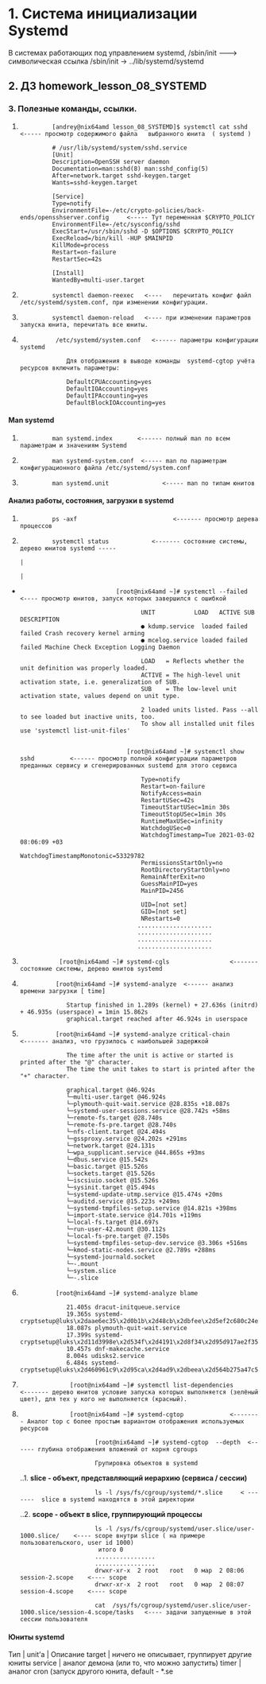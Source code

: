 
#                                                               1.  Система инициализации Systemd







В системах работающих под управлением systemd, /sbin/init ---> символическая ссылка /sbin/init -> ../lib/systemd/systemd 












##                                                              2. ДЗ homework_lesson_08_SYSTEMD








###                                                             3. Полезные команды, ссылки.

1.              [andrey@nix64amd lesson_08_SYSTEMD]$ systemctl cat sshd   <----- просмотр содержимого файла   выбранного юнита  ( systemd )                      
            
                # /usr/lib/systemd/system/sshd.service
                [Unit]
                Description=OpenSSH server daemon
                Documentation=man:sshd(8) man:sshd_config(5)
                After=network.target sshd-keygen.target
                Wants=sshd-keygen.target

                [Service]
                Type=notify
                EnvironmentFile=-/etc/crypto-policies/back-ends/opensshserver.config     <----- Тут переменная $CRYPTO_POLICY
                EnvironmentFile=-/etc/sysconfig/sshd
                ExecStart=/usr/sbin/sshd -D $OPTIONS $CRYPTO_POLICY
                ExecReload=/bin/kill -HUP $MAINPID
                KillMode=process
                Restart=on-failure
                RestartSec=42s

                [Install]
                WantedBy=multi-user.target

3.              systemctl daemon-reexec   <----   перечитать конфиг файл /etc/systemd/system.conf, при изменении конфигурации.

4.              systemctl daemon-reload   <---- при изменении параметров запуска юнита, перечитать все юниты.


5.                                
                 /etc/systemd/system.conf   <------ параметры конфигурации systemd
                    
                    Для отображения в выводе команды  systemd-cgtop учёта ресурсов включить параметры: 
                    
                    DefaultCPUAccounting=yes
                    DefaultIOAccounting=yes
                    DefaultIPAccounting=yes
                    DefaultBlockIOAccounting=yes
                
                
                
                
                
####            Man systemd 

1.              man systemd.index       <------ полный man по всем параметрам и значениям Systemd
2.              man systemd-system.conf  <----- man по параметрам конфигурационного файла /etc/systemd/system.conf
3.              man systemd.unit               <----- man по типам юнитов



####        Анализ работы, состояния, загрузки в systemd

1.              ps -axf                           <------- просмотр дерева процессов

2.              systemctl status            <------- состояние системы, дерево юнитов systemd -----
                                                                                                                                                   |
                                                                                                                                                   |  
*                                [root@nix64amd ~]# systemctl --failed            <---- просмотр юнитов, запуск которых завершился с ошибкой

                                        UNIT           LOAD   ACTIVE SUB    DESCRIPTION
                                        ● kdump.service  loaded failed failed Crash recovery kernel arming
                                        ● mcelog.service loaded failed failed Machine Check Exception Logging Daemon

                                        LOAD   = Reflects whether the unit definition was properly loaded.
                                        ACTIVE = The high-level unit activation state, i.e. generalization of SUB.
                                        SUB    = The low-level unit activation state, values depend on unit type.

                                        2 loaded units listed. Pass --all to see loaded but inactive units, too.
                                        To show all installed unit files use 'systemctl list-unit-files'        

                                    
                                    [root@nix64amd ~]# systemctl show sshd          <------ просмотр полной конфигурации параметров преданных сервису и сгенерированных sustemd для этого сервиса
                                    
                                        Type=notify
                                        Restart=on-failure
                                        NotifyAccess=main
                                        RestartUSec=42s
                                        TimeoutStartUSec=1min 30s
                                        TimeoutStopUSec=1min 30s
                                        RuntimeMaxUSec=infinity
                                        WatchdogUSec=0
                                        WatchdogTimestamp=Tue 2021-03-02 08:06:09 +03
                                        WatchdogTimestampMonotonic=53329782
                                        PermissionsStartOnly=no
                                        RootDirectoryStartOnly=no
                                        RemainAfterExit=no
                                        GuessMainPID=yes
                                        MainPID=2456
                                        
                                        UID=[not set]
                                        GID=[not set]
                                        NRestarts=0
                                       .....................
                                       .....................
                                       .....................
                                       ..................... 
                                       
                                    
                                    
3.                [root@nix64amd ~]# systemd-cgls                 <------- состояние системы, дерево юнитов systemd

4.               [root@nix64amd ~]# systemd-analyze  <------ анализ времени загрузки [ time]

                    Startup finished in 1.289s (kernel) + 27.636s (initrd) + 46.935s (userspace) = 1min 15.862s
                    graphical.target reached after 46.924s in userspace

5.               [root@nix64amd ~]# systemd-analyze critical-chain             <------- анализ, что грузилось с наибольшей задержкой
                
                    The time after the unit is active or started is printed after the "@" character.
                    The time the unit takes to start is printed after the "+" character.

                    graphical.target @46.924s
                    └─multi-user.target @46.924s
                    └─plymouth-quit-wait.service @28.835s +18.087s
                    └─systemd-user-sessions.service @28.742s +58ms
                    └─remote-fs.target @28.740s
                    └─remote-fs-pre.target @28.740s
                    └─nfs-client.target @24.494s
                    └─gssproxy.service @24.202s +291ms
                    └─network.target @24.131s
                    └─wpa_supplicant.service @44.865s +93ms
                    └─dbus.service @15.542s
                    └─basic.target @15.526s
                    └─sockets.target @15.526s
                    └─iscsiuio.socket @15.526s
                    └─sysinit.target @15.494s
                    └─systemd-update-utmp.service @15.474s +20ms
                    └─auditd.service @15.223s +249ms
                    └─systemd-tmpfiles-setup.service @14.821s +398ms
                    └─import-state.service @14.701s +119ms
                    └─local-fs.target @14.697s
                    └─run-user-42.mount @30.112s
                    └─local-fs-pre.target @7.150s
                    └─systemd-tmpfiles-setup-dev.service @3.306s +516ms
                    └─kmod-static-nodes.service @2.789s +288ms
                    └─systemd-journald.socket
                    └─-.mount
                    └─system.slice
                    └─-.slice
                
                
6.               [root@nix64amd ~]# systemd-analyze blame

                    21.405s dracut-initqueue.service
                    19.365s systemd-cryptsetup@luks\x2daae6ec35\x2d0b1b\x2d48cb\x2dbfee\x2d5ef2c680c24e.service
                    18.087s plymouth-quit-wait.service
                    17.399s systemd-cryptsetup@luks\x2d11d3998e\x2d534f\x2d4191\x2d8f34\x2d95d917ae2f35.service
                    10.457s dnf-makecache.service
                    8.004s udisks2.service
                    6.484s systemd-cryptsetup@luks\x2d460961c9\x2d95ca\x2d4ad9\x2dbeea\x2d564b275a47c5.service


7.                   [root@nix64amd ~]# systemctl list-dependencies             <------- дерево юнитов условие запуска которых выполняется (зелёный цвет), для тех у кого не выполняется (красный). 
                    

                    
8.                   [root@nix64amd ~]# systemd-cgtop             <-------- Аналог top с более простым вариантом отображения используемых ресурсов
                            
                            [root@nix64amd ~]# systemd-cgtop  --depth  <------ глубина отображения вложений от корня cgroups

                            Групировка объектов в systemd
                
   ..1. **slice  - объект, представляющий иерархию (сервиса / сессии)**
                    
                            ls -l /sys/fs/cgroup/systemd/*.slice     < -------  slice в systemd находятся в этой директории

                    
   ..2. **scope - объект в slice, группирующий процессы**

                            
                            ls -l /sys/fs/cgroup/systemd/user.slice/user-1000.slice/    <---- scope внутри slice ( на примере пользовательского, user id 1000)
                             итого 0
                            .................
                            .................
                            drwxr-xr-x  2 root   root   0 мар  2 08:06 session-2.scope    <---- scope
                            drwxr-xr-x  2 root   root   0 мар  2 08:07 session-4.scope    <---- scope
                            
                            cat  /sys/fs/cgroup/systemd/user.slice/user-1000.slice/session-4.scope/tasks   <---- задачи запущенные в этой сессии пользователя 
                            

####        Юниты systemd

Тип | unit’а | Описание
target | ничего не описывает, группирует другие юниты
service | аналог демона (или то, что можно запустить)
timer | аналог cron (запуск другого юнита, default - *.se





